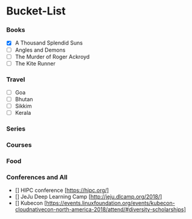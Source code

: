 # Bucket-List

### Books ###

- [X] A Thousand Splendid Suns
- [ ] Angles and Demons
- [ ] The Murder of Roger Ackroyd 
- [ ] The Kite Runner

### Travel ###

- [ ] Goa
- [ ] Bhutan
- [ ] Sikkim
- [ ] Kerala

### Series ###


### Courses ###


### Food ###


### Conferences and All  ###

- [] HIPC conference [https://hipc.org/]
- [] JeJu Deep Learning Camp [http://jeju.dlcamp.org/2018/]
- [] Kubecon [https://events.linuxfoundation.org/events/kubecon-cloudnativecon-north-america-2018/attend/#diversity-scholarships]

